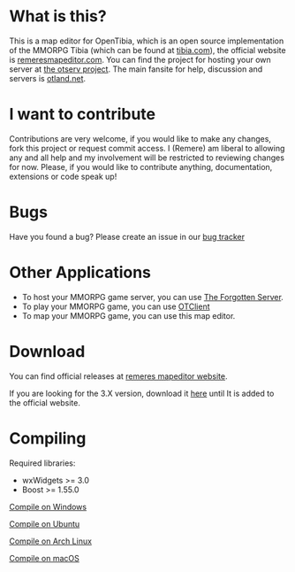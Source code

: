What is this?
=============

This is a map editor for OpenTibia, which is an open source implementation of the MMORPG Tibia (which can be found at [tibia.com](http://tibia.com)), the official website is [remeresmapeditor.com](http://remeresmapeditor.com).
You can find the project for hosting your own server at [the otserv project](https://github.com/opentibia/server).
The main fansite for help, discussion and servers is [otland.net](http://otland.net).

I want to contribute
====================

Contributions are very welcome, if you would like to make any changes, fork this project or request commit access.
I (Remere) am liberal to allowing any and all help and my involvement will be restricted to reviewing changes for now.
Please, if you would like to contribute anything, documentation, extensions or code speak up!

Bugs
======

Have you found a bug? Please create an issue in our [bug tracker](https://github.com/hjnilsson/rme/issues)

Other Applications
==========

* To host your MMORPG game server, you can use [The Forgotten Server](https://github.com/otland/forgottenserver).
* To play your MMORPG game, you can use [OTClient](https://github.com/edubart/otclient)
* To map your MMORPG game, you can use this map editor.

Download
========

You can find official releases at [remeres mapeditor website](http://remeresmapeditor.com/marklar.php).

If you are looking for the 3.X version, download it [here](https://github.com/hjnilsson/rme/releases/) until It is added to the official website.

Compiling
=========
Required libraries:
* wxWidgets >= 3.0
* Boost >= 1.55.0

[Compile on Windows](https://github.com/hjnilsson/rme/wiki/Compiling-on-Windows)

[Compile on Ubuntu](https://github.com/hjnilsson/rme/wiki/Compiling-on-Ubuntu)

[Compile on Arch Linux](https://github.com/hjnilsson/rme/wiki/Compiling-on-Arch-Linux)

[Compile on macOS](https://github.com/hjnilsson/rme/wiki/Compiling-on-macOS)
